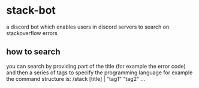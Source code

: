 # stack-bot
a discord bot which enables users in discord servers to search on stackoverflow errors
## how to search
you can search by providing part of the title (for example the error code) and then a series of tags to specify the programming language for example
the command structure is: 
/stack [title] | "tag1" "tag2" ...
